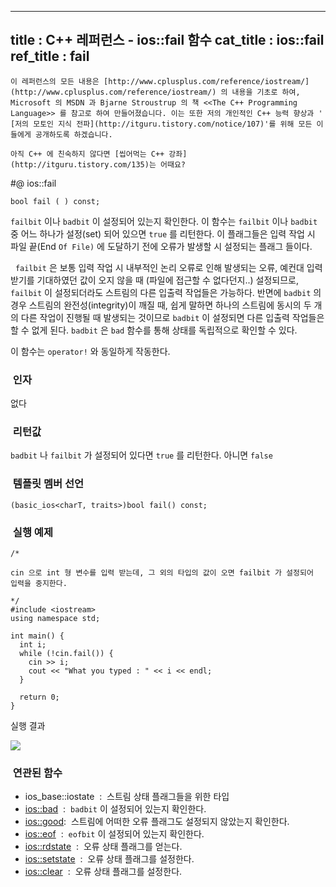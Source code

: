 ----------------
title : C++ 레퍼런스 - ios::fail 함수
cat_title :  ios::fail
ref_title : fail
--------------



```warning
이 레퍼런스의 모든 내용은 [http://www.cplusplus.com/reference/iostream/](http://www.cplusplus.com/reference/iostream/) 의 내용을 기초로 하여, Microsoft 의 MSDN 과 Bjarne Stroustrup 의 책 <<The C++ Programming Language>> 를 참고로 하여 만들어졌습니다. 이는 또한 저의 개인적인 C++ 능력 향상과 ' [저의 모토인 지식 전파](http://itguru.tistory.com/notice/107)'를 위해 모든 이들에게 공개하도록 하겠습니다.
```

```info
아직 C++ 에 친숙하지 않다면 [씹어먹는 C++ 강좌](http://itguru.tistory.com/135)는 어때요?
```

#@ ios::fail

```info
bool fail ( ) const;
```


`failbit` 이나 `badbit` 이 설정되어 있는지 확인한다.
이 함수는 `failbit` 이나 `badbit` 중 어느 하나가 설정(set) 되어 있으면 `true` 를 리턴한다. 이 플래그들은 입력 작업 시 파일 끝(End `Of File)` 에 도달하기 전에 오류가 발생할 시 설정되는 플래그 들이다.

  `failbit` 은 보통 입력 작업 시 내부적인 논리 오류로 인해 발생되는 오류, 예컨대 입력 받기를 기대하였던 값이 오지 않을 때 (파일에 접근할 수 없다던지..) 설정되므로, `failbit` 이 설정되더라도 스트림의 다른 입출력 작업들은 가능하다. 반면에 `badbit` 의 경우 스트림의 완전성(integrity)이 깨질 때, 쉽게 말하면 하나의 스트림에 동시의 두 개의 다른 작업이 진행될 때 발생되는 것이므로 `badbit` 이 설정되면 다른 입출력 작업들은 할 수 없게 된다. `badbit` 은 `bad` 함수를 통해 상태를 독립적으로 확인할 수 있다.

이 함수는 `operator!` 와 동일하게 작동한다.



###  인자


없다



###  리턴값




`badbit` 나 `failbit` 가 설정되어 있다면 `true` 를 리턴한다. 아니면 `false`



###  템플릿 멤버 선언




```cpp-formatted
(basic_ios<charT, traits>)bool fail() const;
```




###  실행 예제




```cpp-formatted
/*

cin 으로 int 형 변수를 입력 받는데, 그 외의 타입의 값이 오면 failbit 가 설정되어
입력을 중지한다.

*/
#include <iostream>
using namespace std;

int main() {
  int i;
  while (!cin.fail()) {
    cin >> i;
    cout << "What you typed : " << i << endl;
  }

  return 0;
}
```


실행 결과


![](http://img1.daumcdn.net/thumb/R1920x0/?fname=http%3A%2F%2Fcfile23.uf.tistory.com%2Fimage%2F203CBC3E4EA35BD02BF7FF)




###  연관된 함수

* ios_base::iostate  :  스트림 상태 플래그들을 위한 타입
*  [ios::bad](http://itguru.tistory.com/166)  :  `badbit` 이 설정되어 있는지 확인한다.
*  [ios::good](http://itguru.tistory.com/164):  스트림에 어떠한 오류 플래그도 설정되지 않았는지 확인한다.
*  [ios::eof](http://itguru.tistory.com/167)  :  `eofbit` 이 설정되어 있는지 확인한다.
*  [ios::rdstate](http://itguru.tistory.com/171)  :  오류 상태 플래그를 얻는다.
*  [ios::setstate](http://itguru.tistory.com/179)  :  오류 상태 플래그를 설정한다.
*  [ios::clear](http://itguru.tistory.com/180)  :  오류 상태 플래그를 설정한다.